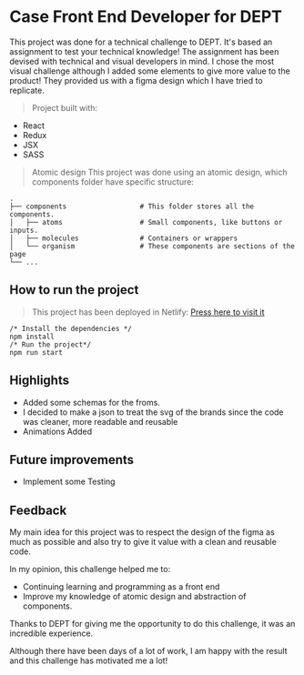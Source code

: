 # Case Front End Developer for DEPT

This project was done for a technical challenge to DEPT.
It's based an assignment to test your technical knowledge! The assignment has been devised with technical and visual developers in mind.
I chose the most visual challenge although I added some elements to give more value to the product! They provided us with a figma design which I have tried to replicate.

> Project built with:

- React
- Redux
- JSX
- SASS

> Atomic design
> This project was done using an atomic design, which components folder have specific structure:

    .
    ├── components                  # This folder stores all the components.
    │   ├── atoms                   # Small components, like buttons or inputs.
    │   ├── molecules               # Containers or wrappers
    │   └── organism                # These components are sections of the page
    └── ...

## How to run the project

> This project has been deployed in Netlify: <a href="https://deptchallange.netlify.app/">Press here to visit it</a>

```
/* Install the dependencies */
npm install
/* Run the project*/
npm run start

```

## Highlights

- Added some schemas for the froms.
- I decided to make a json to treat the svg of the brands since the code was cleaner, more readable and reusable
- Animations Added

## Future improvements

- Implement some Testing

## Feedback

My main idea for this project was to respect the design of the figma as much as possible and also try to give it value with a clean and reusable code.

In my opinion, this challenge helped me to:

- Continuing learning and programming as a front end
- Improve my knowledge of atomic design and abstraction of components.

Thanks to DEPT for giving me the opportunity to do this challenge, it was an incredible experience.

Although there have been days of a lot of work, I am happy with the result and this challenge has motivated me a lot!
